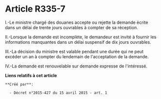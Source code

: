 # Article R335-7

I.-Le ministre chargé des douanes accepte ou rejette la demande écrite dans un délai de trente jours ouvrables à compter de
sa réception. 

II.-Lorsque la demande est incomplète, le demandeur est invité à fournir les informations manquantes dans un délai suspensif
de dix jours ouvrables. 

III.-La décision du ministre est valable pendant une durée qui ne peut excéder un an à compter du lendemain de l'acceptation
de la demande. 

IV.-La demande est renouvelable sur demande expresse de l'intéressé.

**Liens relatifs à cet article**

	**Créé par**:

	  - Décret n°2015-427 du 15 avril 2015 - art. 1
